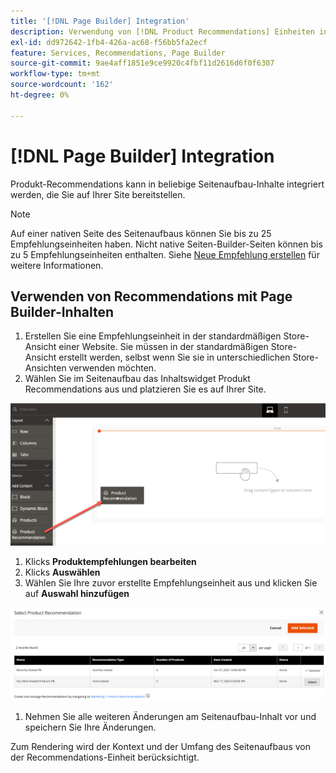 ```yaml
---
title: '[!DNL Page Builder] Integration'
description: Verwendung von [!DNL Product Recommendations] Einheiten in Page Builder.
exl-id: dd972642-1fb4-426a-ac68-f56bb5fa2ecf
feature: Services, Recommendations, Page Builder
source-git-commit: 9ae4aff1851e9ce9920c4fbf11d2616d6f0f6307
workflow-type: tm+mt
source-wordcount: '162'
ht-degree: 0%

---
```


# [!DNL Page Builder] Integration

Produkt-Recommendations kann in beliebige Seitenaufbau-Inhalte integriert werden, die Sie auf Ihrer Site bereitstellen.

>[!NOTE]
>
> Auf einer nativen Seite des Seitenaufbaus können Sie bis zu 25 Empfehlungseinheiten haben. Nicht native Seiten-Builder-Seiten können bis zu 5 Empfehlungseinheiten enthalten. Siehe [Neue Empfehlung erstellen](create.md) für weitere Informationen.

## Verwenden von Recommendations mit Page Builder-Inhalten

1. Erstellen Sie eine Empfehlungseinheit in der standardmäßigen Store-Ansicht einer Website. Sie müssen in der standardmäßigen Store-Ansicht erstellt werden, selbst wenn Sie sie in unterschiedlichen Store-Ansichten verwenden möchten.
1. Wählen Sie im Seitenaufbau das Inhaltswidget Produkt Recommendations aus und platzieren Sie es auf Ihrer Site.

![Empfehlungseinheit einfügen](assets/pb-insert.png)

1. Klicks **Produktempfehlungen bearbeiten**
1. Klicks **Auswählen**
1. Wählen Sie Ihre zuvor erstellte Empfehlungseinheit aus und klicken Sie auf **Auswahl hinzufügen**

![Empfehlungseinheit einfügen](assets/pb-select.png)

1. Nehmen Sie alle weiteren Änderungen am Seitenaufbau-Inhalt vor und speichern Sie Ihre Änderungen.

Zum Rendering wird der Kontext und der Umfang des Seitenaufbaus von der Recommendations-Einheit berücksichtigt.

